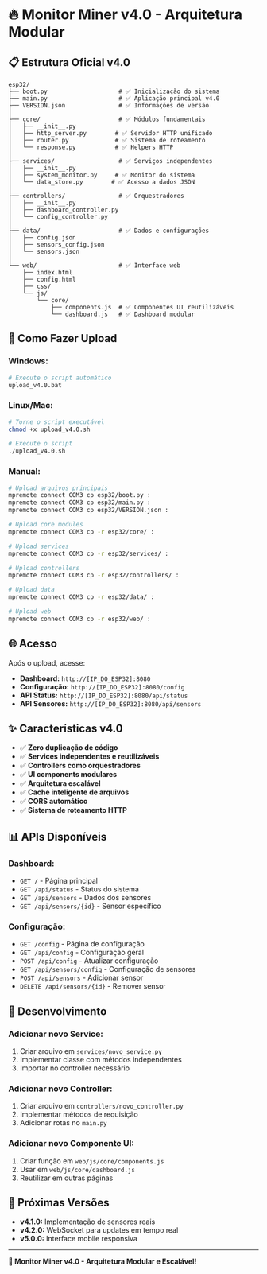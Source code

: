 # 🔥 Monitor Miner v4.0 - Arquitetura Modular

## 📋 Estrutura Oficial v4.0

```
esp32/
├── boot.py                    # ✅ Inicialização do sistema
├── main.py                    # ✅ Aplicação principal v4.0
├── VERSION.json               # ✅ Informações de versão
│
├── core/                      # ✅ Módulos fundamentais
│   ├── __init__.py
│   ├── http_server.py        # ✅ Servidor HTTP unificado
│   ├── router.py             # ✅ Sistema de roteamento
│   └── response.py           # ✅ Helpers HTTP
│
├── services/                  # ✅ Serviços independentes
│   ├── __init__.py
│   ├── system_monitor.py     # ✅ Monitor do sistema
│   └── data_store.py        # ✅ Acesso a dados JSON
│
├── controllers/               # ✅ Orquestradores
│   ├── __init__.py
│   ├── dashboard_controller.py
│   └── config_controller.py
│
├── data/                      # ✅ Dados e configurações
│   ├── config.json
│   ├── sensors_config.json
│   └── sensors.json
│
└── web/                       # ✅ Interface web
    ├── index.html
    ├── config.html
    ├── css/
    └── js/
        └── core/
            ├── components.js  # ✅ Componentes UI reutilizáveis
            └── dashboard.js   # ✅ Dashboard modular
```

## 🚀 Como Fazer Upload

### **Windows:**
```bash
# Execute o script automático
upload_v4.0.bat
```

### **Linux/Mac:**
```bash
# Torne o script executável
chmod +x upload_v4.0.sh

# Execute o script
./upload_v4.0.sh
```

### **Manual:**
```bash
# Upload arquivos principais
mpremote connect COM3 cp esp32/boot.py :
mpremote connect COM3 cp esp32/main.py :
mpremote connect COM3 cp esp32/VERSION.json :

# Upload core modules
mpremote connect COM3 cp -r esp32/core/ :

# Upload services
mpremote connect COM3 cp -r esp32/services/ :

# Upload controllers
mpremote connect COM3 cp -r esp32/controllers/ :

# Upload data
mpremote connect COM3 cp -r esp32/data/ :

# Upload web
mpremote connect COM3 cp -r esp32/web/ :
```

## 🌐 Acesso

Após o upload, acesse:

- **Dashboard:** `http://[IP_DO_ESP32]:8080`
- **Configuração:** `http://[IP_DO_ESP32]:8080/config`
- **API Status:** `http://[IP_DO_ESP32]:8080/api/status`
- **API Sensores:** `http://[IP_DO_ESP32]:8080/api/sensors`

## ✨ Características v4.0

- ✅ **Zero duplicação de código**
- ✅ **Services independentes e reutilizáveis**
- ✅ **Controllers como orquestradores**
- ✅ **UI components modulares**
- ✅ **Arquitetura escalável**
- ✅ **Cache inteligente de arquivos**
- ✅ **CORS automático**
- ✅ **Sistema de roteamento HTTP**

## 📊 APIs Disponíveis

### **Dashboard:**
- `GET /` - Página principal
- `GET /api/status` - Status do sistema
- `GET /api/sensors` - Dados dos sensores
- `GET /api/sensors/{id}` - Sensor específico

### **Configuração:**
- `GET /config` - Página de configuração
- `GET /api/config` - Configuração geral
- `POST /api/config` - Atualizar configuração
- `GET /api/sensors/config` - Configuração de sensores
- `POST /api/sensors` - Adicionar sensor
- `DELETE /api/sensors/{id}` - Remover sensor

## 🔧 Desenvolvimento

### **Adicionar novo Service:**
1. Criar arquivo em `services/novo_service.py`
2. Implementar classe com métodos independentes
3. Importar no controller necessário

### **Adicionar novo Controller:**
1. Criar arquivo em `controllers/novo_controller.py`
2. Implementar métodos de requisição
3. Adicionar rotas no `main.py`

### **Adicionar novo Componente UI:**
1. Criar função em `web/js/core/components.js`
2. Usar em `web/js/core/dashboard.js`
3. Reutilizar em outras páginas

## 🎯 Próximas Versões

- **v4.1.0:** Implementação de sensores reais
- **v4.2.0:** WebSocket para updates em tempo real
- **v5.0.0:** Interface mobile responsiva

---

**🎉 Monitor Miner v4.0 - Arquitetura Modular e Escalável!**
